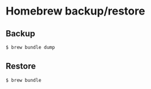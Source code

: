 # Homebrew backup/restore
## Backup
```cmd
$ brew bundle dump
```
## Restore
```cmd
$ brew bundle
```
